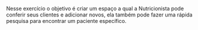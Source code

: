 Nesse exercício o objetivo é criar um espaço a qual a Nutricionista pode conferir seus clientes e adicionar novos, ela também pode fazer uma rápida pesquisa para encontrar um paciente específico. 